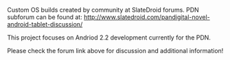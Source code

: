 Custom OS builds created by community at SlateDroid forums.
PDN subforum can be found at: http://www.slatedroid.com/pandigital-novel-android-tablet-discussion/

This project focuses on Andriod 2.2 development currently for the PDN.

Please check the forum link above for discussion and additional information!